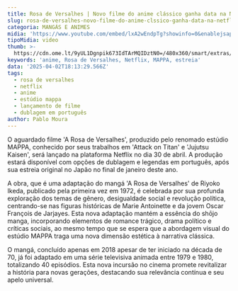 ```yaml
---
title: Rosa de Versalhes | Novo filme do anime clássico ganha data na Netflix
slug: rosa-de-versalhes-novo-filme-do-anime-clssico-ganha-data-na-netflix
categoria: MANGÁS E ANIMES
midia: 'https://www.youtube.com/embed/lxA2wEndpTg?showinfo=0&enablejsapi=1'
tipoMidia: video
thumb: >-
  https://cdn.ome.lt/9yUL1Dgnpik673IdTArMQIDztN0=/480x360/smart/extras/conteudos/01_o5OvD8L.jpg
keywords: 'anime, Rosa de Versalhes, Netflix, MAPPA, estreia'
data: '2025-04-02T18:13:29.566Z'
tags:
  - rosa de versalhes
  - netflix
  - anime
  - estúdio mappa
  - lançamento de filme
  - dublagem em português
author: Pablo Moura
---
```


O aguardado filme 'A Rosa de Versalhes', produzido pelo renomado estúdio MAPPA, conhecido por seus trabalhos em 'Attack on Titan' e 'Jujutsu Kaisen', será lançado na plataforma Netflix no dia 30 de abril. A produção estará disponível com opções de dublagem e legendas em português, após sua estreia original no Japão no final de janeiro deste ano.

A obra, que é uma adaptação do mangá 'A Rosa de Versalhes' de Riyoko Ikeda, publicado pela primeira vez em 1972, é celebrada por sua profunda exploração dos temas de gênero, desigualdade social e revolução política, centrando-se nas figuras históricas de Marie Antoinette e da jovem Oscar François de Jarjayes. Esta nova adaptação mantém a essência do shōjo manga, incorporando elementos de romance trágico, drama político e críticas sociais, ao mesmo tempo que se espera que a abordagem visual do estúdio MAPPA traga uma nova dimensão estética à narrativa clássica.

O mangá, concluído apenas em 2018 apesar de ter iniciado na década de 70, já foi adaptado em uma série televisiva animada entre 1979 e 1980, totalizando 40 episódios. Esta nova incursão no cinema promete revitalizar a história para novas gerações, destacando sua relevância contínua e seu apelo universal.
